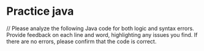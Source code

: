 # Practice java
 
// Please analyze the following Java code for both logic and syntax errors. Provide feedback on each line and word, highlighting any issues you find. If there are no errors, please confirm that the code is correct.